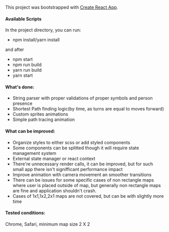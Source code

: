 This project was bootstrapped with [Create React App](https://github.com/facebook/create-react-app).

#### Available Scripts

In the project directory, you can run:

  - npm install/yarn install
  
  and after

  - npm start 
  - npm run build
  - yarn run build
  - yarn start

#### What's done:

  - String parser with proper validations of proper symbols and person presence
  - Shortest Path finding logic(by time, as turns are equal to moves forward)
  - Custom sprites animations
  - Simple path tracing animation 
  
#### What can be improved:

  - Organize styles to either scss or add styled components 
  - Some components can be splitted though it will require state management system
  - External state manager or react context
  - There're unnecessary render calls, it can be improved, but for such small app there isn't signifficant performance impact
  - Improve animation with camera movement an smoother transitions
  - There can be issues for some specific cases of non rectangle maps where user is placed outside of map, but generally non rectangle maps are fine and application shouldn't crash.
  - Cases of 1x1,1x2,2x1 maps are not covered, but can be with slightly more time
  
#### Tested conditions:

  Chrome, Safari, minimum map size 2 X 2
